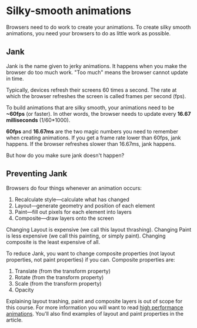 # Silky-smooth animations

Browsers need to do work to create your animations. To create silky smooth animations, you need your browsers to do as little work as possible.

## Jank

Jank is the name given to jerky animations. It happens when you make the browser do too much work. "Too much" means the browser cannot update in time.

Typically, devices refresh their screens 60 times a second. The rate at which the browser refreshes the screen is called frames per second (fps).


To build animations that are silky smooth, your animations need to be **~60fps** (or faster). In other words, the browser needs to update every **16.67 milliseconds** (1/60*1000).

**60fps** and **16.67ms** are the two magic numbers you need to remember when creating animations. If you get a frame rate lower than 60fps, jank happens. If the browser refreshes slower than 16.67ms, jank happens.

But how do you make sure jank doesn't happen?

## Preventing Jank

Browsers do four things whenever an animation occurs:

1. Recalculate style—calculate what has changed
2. Layout—generate geometry and position of each element
3. Paint—fill out pixels for each element into layers
4. Composite—draw layers onto the screen

Changing Layout is expensive (we call this layout thrashing). Changing Paint is less expensive (we call this painting, or simply paint). Changing composite is the least expensive of all.

To reduce Jank, you want to change composite properties (not layout properties, not paint properties) if you can. Composite properties are:

1. Translate (from the transform property)
2. Rotate (from the transform property)
3. Scale (from the transform property)
4. Opacity

Explaining layout trashing, paint and composite layers is out of scope for this course. For more information you will want to read [high performance animations](https://www.html5rocks.com/en/tutorials/speed/high-performance-animations/). You'll also find examples of layout and paint properties in the article.